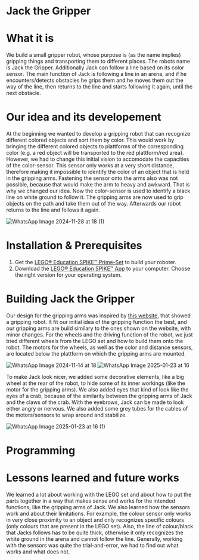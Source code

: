 # Jack the Gripper

# What it is
We build a small gripper robot, whose purpose is (as the name implies) gripping things and transporting them to different places. The robots name is Jack the Gripper. Additionally Jack can follow a line based on its color sensor. The main function of Jack is following a line in an arena, and if he encounters/detects obstacles he grips them and he moves them out the way of the line, then returns to the line and starts following it again, until the next obstacle.

# Our idea and its developement
At the beginning we wanted to develop a gripping robot that can recognize different colored objects and sort them by color. This would work by bringing the different colored objects to plattforms of the corresponding color (e.g. a red object will be transported to the red plattform/red area). However, we had to change this initial vision to accomodate the capacities of the color-sensor. This sensor only works at a very short distance, therefore making it impossible to identify the color of an object that is held in the gripping arms. Fastening the sensor onto the arms also was not possible, because that would make the arm to heavy and awkward.
That is why we changed our idea. Now the color-sensor is used to identify a black line on white ground to follow it. The gripping arms are now used to grip objects on the path and take them out of the way. Afterwards our robot returns to the line and follows it again.

![WhatsApp Image 2024-11-28 at 18 (1)](https://github.com/user-attachments/assets/7bc185c0-22d8-432e-80d4-8b426627de6d)


# Installation & Prerequisites
1. Get the [LEGO® Education SPIKE™ Prime-Set](https://education.lego.com/de-de/products/lego-education-spike-prime-set/45678/) to build your roboter.
2. Download the [LEGO® Education SPIKE™ App](https://education.lego.com/de-de/downloads/spike-app/software/) to your computer. Choose the right version for your operating system.

# Building Jack the Gripper
Our design for the gripping arms was inspired by [this website](https://www.robocamp.eu/en/blog/robot-spike-manipulator-lesson/), that showed a gripping robot. It fit our initial idea of the gripping function the best, and our gripping arms are build similary to the ones shown on the website, with minor changes. 
For the wheels and the driving function of the robot, we just tried different wheels from the LEGO set and how to build them onto the robot. The motors for the wheels, as well as the color and distance sensors, are located below the plattform on which the gripping arms are mounted. 

![WhatsApp Image 2024-11-14 at 18](https://github.com/user-attachments/assets/762f7a83-7465-48e8-8663-874baa7bd03b)
![WhatsApp Image 2025-01-23 at 16](https://github.com/user-attachments/assets/63eed561-5dd5-4441-bd12-fe26164e771c)



To make Jack look nicer, we added some decorative elements, like a big wheel at the rear of the robot, to hide some of its inner workings (like the motor for the gripping arms). We also added eyes that kind of look like the eyes of a crab, because of the similarity between the gripping arms of Jack and the claws of the crab. With the eyebrows, Jack can be made to look either angry or nervous. We also added some grey tubes for the cables of the motors/sensors to wrap around and stabilize. 

![WhatsApp Image 2025-01-23 at 16 (1)](https://github.com/user-attachments/assets/00fe403e-4b70-4bd0-b1e1-228a8913a7dd)



# Programming

# Lessons learned and future works
We learned a lot about working with the LEGO set and about how to put the parts together in a way that makes sense and works for the intended functions, like the gripping arms of Jack. 
We also learned how the sensors work and about their limitations. For example, the colour sensor only works in very close proximity to an object and only recognizes specific colours (only colours that are present in the LEGO set). Also, the line of colour/black that Jacks follows has to be quite thick, otherwise it only recognizes the white ground in the arena and cannot follow the line. Generally, working with the sensors was quite the trial-and-error, we had to find out what works and what does not. 
